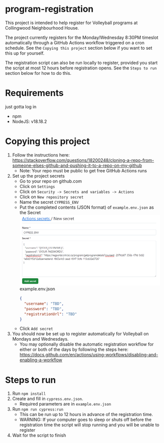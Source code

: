 # program-registration

This project is intended to help register for Volleyball programs at Collingwood Neighbourhood House.

The project currently registers for the Monday/Wednesday 8:30PM timeslot automatically through a GitHub Actions workflow triggered on a cron schedule. See the `Copying this project` section below if you want to set this up for yourself.

The registration script can also be run locally to register, provided you start the script at most 12 hours before registration opens. See the `Steps to run` section below for how to do this.

# Requirements
just gotta log in
- npm
- NodeJS: v18.18.2

# Copying this project

1. Follow the instructions here: https://stackoverflow.com/questions/18200248/cloning-a-repo-from-someone-elses-github-and-pushing-it-to-a-repo-on-my-github
   - Note: Your repo must be public to get free GitHub Actions runs
2. Set up the project secrets
   - Go to your repo on github.com
   - Click on `Settings`
   - Click on `Security -> Secrets and variables -> Actions`
   - Click on `New repository secret`
   - Name the secret `CYPRESS_ENV`
   - Put the completed contents (JSON format) of `example.env.json` as the Secret
     ![Alt text](/addSecretExample.png?raw=true)
     example.env.json
     ```json
     {
       "username": "TBD",
       "password": "TBD",
       "registrationUrl": "TBD"
     }
     ```
   - Click `Add secret`
3. You should now be set up to register automatically for Volleyball on Mondays and Wednesdays.
   - You may optionally disable the automatic registration workflow for either or both of the days by following the steps here: https://docs.github.com/en/actions/using-workflows/disabling-and-enabling-a-workflow

# Steps to run

1. Run `npm install`
2. Create and fill in `cypress.env.json`.
   - Required parameters are in `example.env.json`
3. Run `npm run cypress:run`
   - This can be run up to 12 hours in advance of the registration time.
   - WARNING: If your computer goes to sleep or shuts off before the registration time the script will stop running and you will be unable to register
4. Wait for the script to finish
